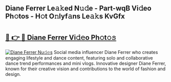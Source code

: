 ## Diane Ferrer Le𝚊𝚔ed N𝚞𝚍e - Part-wqB Vi𝚍eo Ph𝚘tos - H𝚘t O𝚗lyf𝚊ns Le𝚊𝚔s KvGfx

# <h2><a href="http://hf5e5u2.feru.top/?c=Diane+Ferrer">🔗 👉 🔴 Diane Ferrer Vi𝚍𝚎o Ph𝚘t𝚘𝚜</a></h2>

[![Diane Ferrer Nu𝚍𝚎s](https://i.imgur.com/0TWrTi3.gif)](http://hf5e5u2.feru.top/?c=Diane+Ferrer)
Social media influencer Diane Ferrer who creates engaging lifestyle and dance content, featuring solo and collaborative dance trend performances and mini vlogs. Innovative designer Diane Ferrer, known for their creative vision and contributions to the world of fashion and design. 
